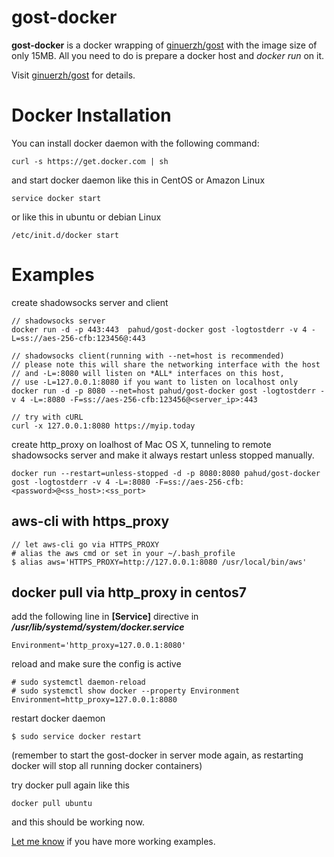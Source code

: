 # gost-docker

**gost-docker** is a docker wrapping of [ginuerzh/gost](https://github.com/ginuerzh/gost) with the image size of only 15MB.  All you need to do is prepare a docker host and *docker run* on it.

Visit  [ginuerzh/gost](https://github.com/ginuerzh/gost) for details.



# Docker Installation

You can install docker daemon with the following command:

```
curl -s https://get.docker.com | sh
```

and start docker daemon like this in CentOS or Amazon Linux

```
service docker start
```

or like this in ubuntu or debian Linux

```
/etc/init.d/docker start
```



# Examples

create shadowsocks server and client

```
// shadowsocks server
docker run -d -p 443:443  pahud/gost-docker gost -logtostderr -v 4 -L=ss://aes-256-cfb:123456@:443

// shadowsocks client(running with --net=host is recommended)
// please note this will share the networking interface with the host
// and -L=:8080 will listen on *ALL* interfaces on this host, 
// use -L=127.0.0.1:8080 if you want to listen on localhost only
docker run -d -p 8080 --net=host pahud/gost-docker gost -logtostderr -v 4 -L=:8080 -F=ss://aes-256-cfb:123456@<server_ip>:443

// try with cURL
curl -x 127.0.0.1:8080 https://myip.today
```



create http_proxy on loalhost of Mac OS X, tunneling to remote shadowsocks server and make it always restart unless stopped manually.

```
docker run --restart=unless-stopped -d -p 8080:8080 pahud/gost-docker gost -logtostderr -v 4 -L=:8080 -F=ss://aes-256-cfb:<password>@<ss_host>:<ss_port>
```





## aws-cli with https_proxy

```
// let aws-cli go via HTTPS_PROXY
# alias the aws cmd or set in your ~/.bash_profile
$ alias aws='HTTPS_PROXY=http://127.0.0.1:8080 /usr/local/bin/aws'
```



## docker pull via http_proxy in centos7

add the following line in **[Service]** directive in ***/usr/lib/systemd/system/docker.service***

```
Environment='http_proxy=127.0.0.1:8080'
```

reload and make sure the config is active

```
# sudo systemctl daemon-reload
# sudo systemctl show docker --property Environment
Environment=http_proxy=127.0.0.1:8080
```

restart docker daemon

```
$ sudo service docker restart
```

(remember to start the gost-docker in server mode again, as restarting docker will stop all running docker containers)

try docker pull again like this

```
docker pull ubuntu
```

and this should be working now.

[Let me know](https://github.com/pahud/gost-docker/issues) if you have more working examples.
